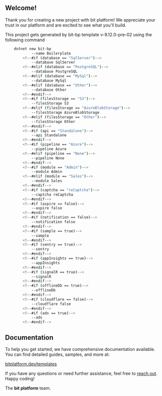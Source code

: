 ## Welcome!

Thank you for creating a new project with bit platform! We appreciate your trust in our platform and are excited to see what you'll build.

This project gets generated by bit-bp template v-9.12.0-pre-02 using the following command
```bash
    dotnet new bit-bp
            --name Boilerplate
        <!--#if (database == "SqlServer")-->
            --database SqlServer
        <!--#elif (database == "PostgreSQL")-->
            --database PostgreSQL
        <!--#elif (database == "MySql")-->
            --database MySql
        <!--#elif (database == "Other")-->
            --database Other
        <!--#endif-->
        <!--#if (filesStorage == "S3")-->
            --filesStorage S3
        <!--#elif (filesStorage == "AzureBlobStorage")-->
            --filesStorage AzureBlobStorage
        <!--#elif (filesStorage == "Other")-->
            --filesStorage Other
        <!--#endif-->
        <!--#if (api == "Standalone")-->
            --api Standalone
        <!--#endif-->
        <!--#if (pipeline == "Azure")-->
            --pipeline Azure
        <!--#elif (pipeline == "None")-->
            --pipeline None
        <!--#endif-->
        <!--#if (module == "Admin")-->
            --module Admin
        <!--#elif (module == "Sales")-->
            --module Sales
        <!--#endif-->
        <!--#if (captcha == "reCaptcha")-->
            --captcha reCaptcha
        <!--#endif-->
        <!--#if (aspire == false)-->
            --aspire false
        <!--#endif-->
        <!--#if (notification == false)-->
            --notification false
        <!--#endif-->
        <!--#if (sample == true)-->
            --sample
        <!--#endif-->
        <!--#if (sentry == true)-->
            --sentry
        <!--#endif-->
        <!--#if (appInsights == true)-->
            --appInsights
        <!--#endif-->
        <!--#if (signalR == true)-->
            --signalR
        <!--#endif-->
        <!--#if (offlineDb == true)-->
            --offlineDb
        <!--#endif-->
        <!--#if (cloudflare == false)-->
            --cloudflare false
        <!--#endif-->
        <!--#if (ads == true)-->
            --ads
        <!--#endif-->
```

## Documentation

To help you get started, we have comprehensive documentation available. You can find detailed guides, samples, and more at:

[bitplatform.dev/templates](https://bitplatform.dev/templates/overview)

If you have any questions or need further assistance, feel free to [reach out](https://github.com/bitfoundation/bitplatform/issues/new/choose). Happy coding!

The **bit platform** team.